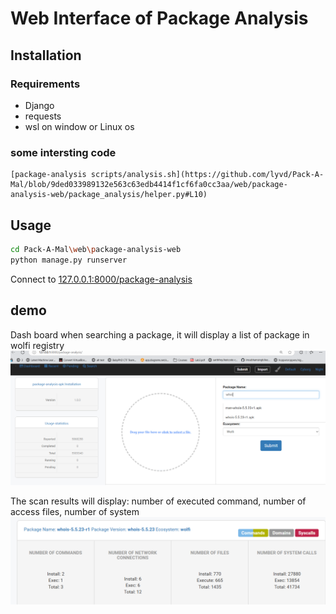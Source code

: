 # Web Interface of Package Analysis

## Installation

### Requirements
- Django
- requests
- wsl on window or Linux os



### some intersting code
    [package-analysis scripts/analysis.sh](https://github.com/lyvd/Pack-A-Mal/blob/9ded033989132e563c63edb4414f1cf6fa0cc3aa/web/package-analysis-web/package_analysis/helper.py#L10)

## Usage

```bash
cd Pack-A-Mal\web\package-analysis-web
python manage.py runserver
```

Connect to [127.0.0.1:8000/package-analysis](http://127.0.0.1:8000/package-analysis)

## demo

Dash board when searching a package, it will display a list of package in wolfi registry
![alt text](images/dashboard.png)


The scan results will display: number of executed command, number of access files, number of system  
![alt text](images/results.png)